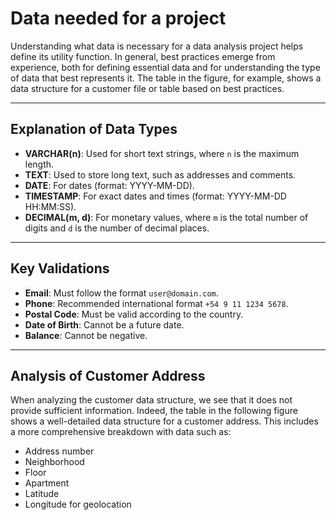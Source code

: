 # Data needed for a project

Understanding what data is necessary for a data analysis project helps define its utility function. In general, best practices emerge from experience, both for defining essential data and for understanding the type of data that best represents it. The table in the figure, for example, shows a data structure for a customer file or table based on best practices.

---

## Explanation of Data Types

- **VARCHAR(n)**: Used for short text strings, where `n` is the maximum length.
- **TEXT**: Used to store long text, such as addresses and comments.
- **DATE**: For dates (format: YYYY-MM-DD).
- **TIMESTAMP**: For exact dates and times (format: YYYY-MM-DD HH:MM:SS).
- **DECIMAL(m, d)**: For monetary values, where `m` is the total number of digits and `d` is the number of decimal places.

---

## Key Validations

- **Email**: Must follow the format `user@domain.com`.
- **Phone**: Recommended international format `+54 9 11 1234 5678`.
- **Postal Code**: Must be valid according to the country.
- **Date of Birth**: Cannot be a future date.
- **Balance**: Cannot be negative.

---

## Analysis of Customer Address

When analyzing the customer data structure, we see that it does not provide sufficient information. Indeed, the table in the following figure shows a well-detailed data structure for a customer address. This includes a more comprehensive breakdown with data such as:

- Address number
- Neighborhood
- Floor
- Apartment
- Latitude
- Longitude for geolocation
